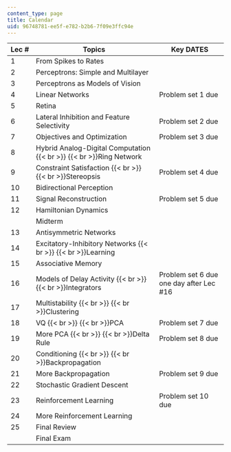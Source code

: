 ```yaml
---
content_type: page
title: Calendar
uid: 96748781-ee5f-e782-b2b6-7f09e3ffc94e
---
```


| Lec # | Topics | Key DATES |
| --- | --- | --- |
| 1 | From Spikes to Rates |  |
| 2 | Perceptrons: Simple and Multilayer |  |
| 3 | Perceptrons as Models of Vision |  |
| 4 | Linear Networks | Problem set 1 due |
| 5 | Retina |  |
| 6 | Lateral Inhibition and Feature Selectivity | Problem set 2 due |
| 7 | Objectives and Optimization | Problem set 3 due |
| 8 | Hybrid Analog-Digital Computation  {{< br >}}  {{< br >}}Ring Network |  |
| 9 | Constraint Satisfaction  {{< br >}}  {{< br >}}Stereopsis | Problem set 4 due |
| 10 | Bidirectional Perception |  |
| 11 | Signal Reconstruction | Problem set 5 due |
| 12 | Hamiltonian Dynamics |  |
|  | Midterm |  |
| 13 | Antisymmetric Networks |  |
| 14 | Excitatory-Inhibitory Networks  {{< br >}}  {{< br >}}Learning |  |
| 15 | Associative Memory |  |
| 16 | Models of Delay Activity  {{< br >}}  {{< br >}}Integrators | Problem set 6 due one day after Lec #16 |
| 17 | Multistability  {{< br >}}  {{< br >}}Clustering |  |
| 18 | VQ  {{< br >}}  {{< br >}}PCA | Problem set 7 due |
| 19 | More PCA  {{< br >}}  {{< br >}}Delta Rule | Problem set 8 due |
| 20 | Conditioning  {{< br >}}  {{< br >}}Backpropagation |  |
| 21 | More Backpropagation | Problem set 9 due |
| 22 | Stochastic Gradient Descent |  |
| 23 | Reinforcement Learning | Problem set 10 due |
| 24 | More Reinforcement Learning |  |
| 25 | Final Review |  |
|  | Final Exam |